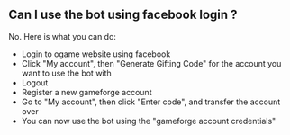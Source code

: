 ## Can I use the bot using facebook login ?

No. Here is what you can do:

- Login to ogame website using facebook
- Click "My account", then "Generate Gifting Code" for the account you want to use the bot with
- Logout
- Register a new gameforge account
- Go to "My account", then click "Enter code", and transfer the account over
- You can now use the bot using the "gameforge account credentials" 